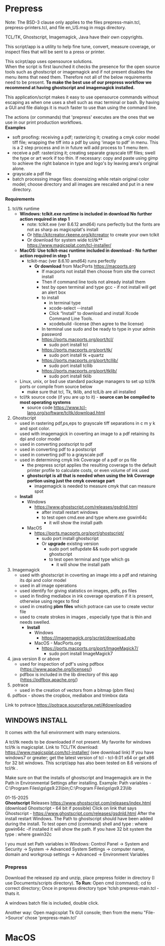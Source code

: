 # Prepress
Note: The BSD-3 clause only applies to the files prepress-main.tcl, prepress-printers.tcl, and file en_US.msg in msgs directory. 

TCL/TK, Ghostscript, Imagemagick, Java have their own copyrights.

This script/app is a utility to help fine tune, convert, measure coverage, or inspect files that will be sent to a press or printer.

This scirpt/app uses opensource solutions.\
When the script is first launched it checks the presence for the open source tools such as ghostscript or imagemagick and if not present disables the menu items that need them.
Therefore not all of the below requirements need to be present. 
**To make the best use of our prepress workflow we recommend at having ghostscript and imagemagick installed.**

This application/script makes it easy to use opensource commands without escaping as when one uses a shell such as mac terminal or bash.
By having a GUI and file dialogs it is much faster to use than using the command line.

The actions (or commands) that 'prepress' executes are the ones that we use in our print production workflows.\
**Examples**
 - soft proofing: receiving a pdf; rasterizing it; creating a cmyk color model tiff file; wrapping the tiff into a pdf by using 'image to pdf' in menu.
   This is a 2 step process and in in future will add process to 1 menu item.
 - receive a pdf: rasterizing it; creating separate grayscale tiff files; swell the type or art work if too thin. 
   If necessary: copy and paste using gimp to achieve the right balance in type and logo's by leaving area's original alone.
 - grayscale a pdf file
 - batch processing image files: downsizing while retain original color model; choose directory and all images are rescaled and put in a new directory.
 
**Requirements**
1. tcl/tk runtime
   - **Windows: tclkit.exe runtime is included in download No further action required in step 1**
     - note: tclkit.exe (ver 8.6.12 amd64) runs perfectly but the fonts are not as sharp as magicsplat's install
     - Or http://kitcreator.rkeene.org/kitcreator  to create your own tclkit
     - Or download for system wide tcl/tk** https://www.magicsplat.com/tcl-installer/
   - **MacOS: Use tclkit-mac runtime included in download - No further action required in step 1**
     - tclkit-mac (ver 8.6.10 amd64) runs perfectly 
       - **Or download** from MacPorts https://macports.org
         - If macports not install then choose from site the correct install
         - Then if command line tools not already install them
         - test by open terminal and type gcc - if not install will get an alert box
          - to install
            - in terminal type
            - xcode-select --install
            - Click “Install” to download and install Xcode Command Line Tools.
            - xcodebuild -license  (then agree to the license)
         - In terminal use sudo and be ready to type in your admin password
         - https://ports.macports.org/port/tcl/
           - sudo port install tcl
         - https://ports.macports.org/port/tk/
           - sudo port install tk +quartz
         - https://ports.macports.org/port/tcllib/
           - sudo port install tcllib
         - https://ports.macports.org/port/tklib/
           - sudo port install tklib
   - Linux, unix, or bsd use standard package managers to set up tcl/tk ports or compile from source below
     - make sure that tcl, Tk, tklib, and tclLib are all installed
   - tcl/tk source code (if you are up to it) - **source can be compiled to most operating systems**
     - source code https://www.tcl-lang.org/software/tcltk/download.html
2. Ghostscript
   - used in rastering pdf,ps,eps to grayscale tiff separations in c m y k and spot color.
   - used with imagemagick in coverting an image to a pdf retaining its dpi and color model
   - used in converting postscript to pdf
   - used in converting pdf to a postscript
   - used in converting pdf to a grayscale pdf
   - used in determining cmyk Ink Coverage of a pdf or ps file
     - the prepress script applies the resulting coverage to the default printer profile to calculate costs, or even volume of ink used
     - **ghostscript is all that is needed when using the Ink Coverage portion using just the cmyk coverage part**
       - imagemagick is needed to measure cmyk that can measure spot
   - **Install**
   	 - Windows
   	   - https://www.ghostscript.com/releases/gsdnld.html
   	     - after install restart windows
   	     - to test open cmd.exe and type where.exe gswin64c 
   	       - it will show the install path
   	 - MacOS 
   	   - https://ports.macports.org/port/ghostscript/
   	     - sudo port install ghostscript
   	     - Or **upgrade** existing version
   	       - sudo port selfupdate && sudo port upgrade ghostscript
   	       - to test open terminal and type which gs
   	         - it will show the install path
3. Imagemagick
   - used with ghostscript in coverting an image into a pdf and retaining its dpi and color model
   - used in all image operations
   - used identify for giving statistics on images, pdfs, ps files
   - used in finding mediabox in ink coverage operation if it is present, otherwise using regex to find
   - used in creating **pbm files** which potrace can use to create vector file
   - used to create strokes in images , especially type that is thin and needs swelled.
     - **Install**
       - Windows
         - https://imagemagick.org/script/download.php
       - MacOS - MacPorts.org
         - https://ports.macports.org/port/ImageMagick7/
           - sudo port install ImageMagick7 
4. java version 8 or above
   - used for inspection of pdf's using pdfbox (https://www.apache.org/licenses/)
   - pdfbox is included in the lib directory of this app (https://pdfbox.apache.org/)
5. potrace 
   - used in the creation of vectors from a bitmap (pbm files)
5. pdfbox - shows the cropbox, mediabox and trimbox data





Link to potrace https://potrace.sourceforge.net/#downloading

## WINDOWS INSTALL

It comes with the full environment with many extensions.

A tcl/tk needs to be downloaded if not present. My favorite for windows tcl/tk is magicsplat.
Link to TCL/TK download: https://www.magicsplat.com/tcl-installer/  (see download link)
If you have windows7 or greater; get the latest version of tcl - tcl-9.01 x64 or get x86 for 32 bit windows.
This script/app has also been tested on 8.6 versions of tcl/tk .

Make sure on that the installs of ghostscript and Imagemagick are in the Path in Environmental Settings after installing.
Example:
Path variables -  C:\Program Files\gs\gs9.23\bin;C:\Program Files\gs\gs9.23\lib

01-15-2025  
**Ghostscript** 
Releases https://www.ghostscript.com/releases/index.html  (download Ghostscript - 64 bit if possible)
Click on link that says Ghostscript - https://www.ghostscript.com/releases/gsdnld.html
After the install restart Windows. The Path to ghostscript should have been added during the install.
To test open cmd (command) shell and type : where gswin64c -if installed it will show the path.
If you have 32 bit system the type : where gswin32c

I you must set Path variables in Windows:
Control Panel → System and Security → System → Advanced System Settings → computer name, domain and workgroup settings → Advanced → Environment Variables

### Prepress
Download the released zip and unzip, place prepress folder in directory (I use Documents/scripts directory). 
**To Run:**
Open cmd (command); cd to correct directory;  Once in prepress directory type 'tclsh prepress-main.tcl - thats it.

A windows batch file is included, double click.

Another way: Open magicsplat Tk GUI console; then from the menu "File->Source' chose 'prepress-main.tcl'

# MacOS

